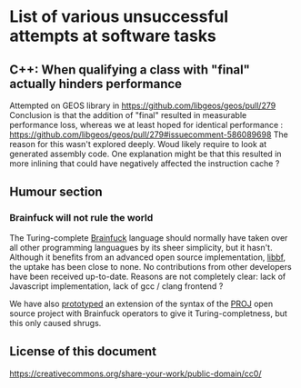 # List of various unsuccessful attempts at software tasks

## C++: When qualifying a class with "final" actually hinders performance

Attempted on GEOS library in https://github.com/libgeos/geos/pull/279
Conclusion is that the addition of "final" resulted in measurable performance loss, whereas we at least hoped for identical performance : https://github.com/libgeos/geos/pull/279#issuecomment-586089698
The reason for this wasn't explored deeply. Woud likely require to look at generated assembly code. One explanation might be that this resulted in more inlining that could have negatively affected the instruction cache ?

## Humour section

### Brainfuck will not rule the world

The Turing-complete [Brainfuck](https://en.wikipedia.org/wiki/Brainfuck) language should normally have taken over all other programming languagues by its sheer simplicity, but it hasn't. Although it benefits from an advanced open source implementation, [libbf](https://savannah.nongnu.org/projects/libbf), the uptake has been close to none. No contributions from other developers have been received up-to-date. Reasons are not completely clear: lack of Javascript implementation, lack of gcc / clang frontend ?

We have also [prototyped](https://github.com/rouault/PROJ/commit/767c5c4e864b09e5000a5a72363a38daa2605735) an extension of the syntax of the [PROJ](https://proj.org) open source project with Brainfuck operators to give it Turing-completness, but this only caused shrugs. 

## License of this document

https://creativecommons.org/share-your-work/public-domain/cc0/
